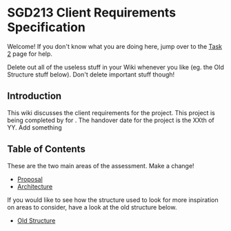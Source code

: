 # SGD213 Client Requirements Specification 

Welcome! If you don't know what you are doing here, jump over to the [Task 2](Task2.md) page for help.

Delete out all of the useless stuff in your Wiki whenever you like (eg. the Old Structure stuff below). Don't delete important stuff though!

## Introduction
This wiki discusses the client requirements for the <FPS TEMPLATE> project.
This project is being completed by <JAK STUDIOS> for <DANIELL>.
The handover date for the project is the XXth of YY. Add something

## Table of Contents

These are the two main areas of the assessment. Make a change!

[//]: # (You can link to other pages in your wiki, or you can keep it inline)
* [Proposal](Proposal/index.md)
* [Architecture](Architecture/index.md)

If you would like to see how the structure used to look for more inspiration on areas to consider, have a look at the old structure below.

* [Old Structure](Archive/index.md)